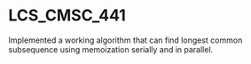 # LCS_CMSC_441
Implemented a working algorithm that can find longest common subsequence using memoization serially and in parallel.
